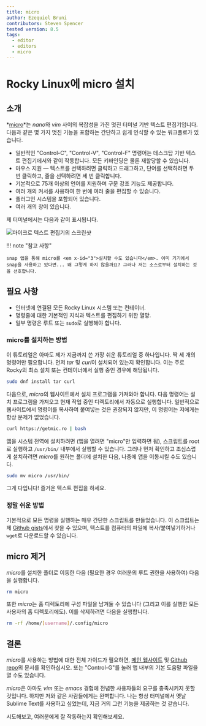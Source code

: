 ```yaml
---
title: micro
author: Ezequiel Bruni
contributors: Steven Spencer
tested version: 8.5
tags:
  - editor
  - editors
  - micro
---
```


# Rocky Linux에 micro 설치

## 소개

*[micro](https://micro-editor.github.io)*는 *nano*와 *vim* 사이의 복잡성을 가진 멋진 터미널 기반 텍스트 편집기입니다. 다음과 같은 몇 가지 멋진 기능을 포함하는 간단하고 쉽게 인식할 수 있는 워크플로가 있습니다.

* 일반적인 "Control-C", "Control-V", "Control-F" 명령어는 데스크탑 기반 텍스트 편집기에서와 같이 작동합니다. 모든 키바인딩은 물론 재할당할 수 있습니다.
* 마우스 지원 — 텍스트를 선택하려면 클릭하고 드래그하고, 단어를 선택하려면 두 번 클릭하고, 줄을 선택하려면 세 번 클릭합니다.
* 기본적으로 75개 이상의 언어를 지원하며 구문 강조 기능도 제공합니다.
* 여러 개의 커서를 사용하여 한 번에 여러 줄을 편집할 수 있습니다.
* 플러그인 시스템을 포함되어 있습니다.
* 여러 개의 창이 있습니다.

제 터미널에서는 다음과 같이 표시됩니다.

![마이크로 텍스트 편집기의 스크린샷](images/micro-text-editor.png)

!!! note "참고 사항"

    snap 앱을 통해 micro를 <em x-id="3">설치할 수도 있습니다</em>. 이미 기기에서 snap을 사용하고 있다면... 왜 그렇게 하지 않을까요? 그러나 저는 소스로부터 설치하는 것을 선호합니다.

## 필요 사항

* 인터넷에 연결된 모든 Rocky Linux 시스템 또는 컨테이너.
* 명령줄에 대한 기본적인 지식과 텍스트를 편집하기 위한 열망.
* 일부 명령은 루트 또는 `sudo`로 실행해야 합니다.

### micro를 설치하는 방법

이 튜토리얼은 아마도 제가 지금까지 쓴 가장 쉬운 튜토리얼 중 하나입니다. 딱 세 개의 명령어만 필요합니다. 먼저 *tar* 및 *curl*이 설치되어 있는지 확인합니다. 이는 주로 Rocky의 최소 설치 또는 컨테이너에서 실행 중인 경우에 해당됩니다.

```bash
sudo dnf install tar curl
```

다음으로, *micro*의 웹사이트에서 설치 프로그램을 가져와야 합니다. 다음 명령어는 설치 프로그램을 가져오고 현재 작업 중인 디렉토리에서 자동으로 실행합니다. 일반적으로 웹사이트에서 명령어를 복사하여 붙여넣는 것은 권장되지 않지만, 이 명령어는 저에게는 항상 문제가 없었습니다.

```bash
curl https://getmic.ro | bash
```

앱을 시스템 전역에 설치하려면 (앱을 열려면 "micro"만 입력하면 됨), 스크립트를 root로 실행하고 `/usr/bin/` 내부에서 실행할 수 있습니다. 그러나 먼저 확인하고 조심스럽게 설치하려면 *micro*를 원하는 폴더에 설치한 다음, 나중에 앱을 이동시킬 수도 있습니다.

```bash
sudo mv micro /usr/bin/
```

그게 다입니다! 즐거운 텍스트 편집을 하세요.

### 정말 쉬운 방법

기본적으로 모든 명령을 실행하는 매우 간단한 스크립트를 만들었습니다. 이 스크립트는 제 [Github gists](https://gist.github.com/EzequielBruni/0e29f2c0a63500baf6fe9e8c51c7b02f)에서 찾을 수 있으며, 텍스트를 컴퓨터의 파일에 복사/붙여넣기하거나 `wget`로 다운로드할 수 있습니다.

## micro 제거

*micro*를 설치한 폴더로 이동한 다음 (필요한 경우 여러분의 루트 권한을 사용하여) 다음을 실행합니다.

```bash
rm micro
```

또한 *micro*는 홈 디렉토리에 구성 파일을 남겨둘 수 있습니다 (그리고 이를 실행한 모든 사용자의 홈 디렉토리에도). 이를 삭제하려면 다음을 실행합니다.

```bash
rm -rf /home/[username]/.config/micro
```

## 결론

*micro*를 사용하는 방법에 대한 전체 가이드가 필요하면, [메인 웹사이트](https://micro-editor.github.io) 및 [Github repo](https://github.com/zyedidia/micro/tree/master/runtime/help)의 문서를 확인하십시오. 또는 "Control-G"를 눌러 앱 내부의 기본 도움말 파일을 열 수도 있습니다.

*micro*은 아마도 *vim* 또는 *emacs* 경험에 전념한 사용자들의 요구를 충족시키지 못할 것입니다. 하지만 저와 같은 사람들에게는 완벽합니다. 나는 항상 터미널에서 옛날 Sublime Text를 사용하고 싶었는데, 지금 거의 그런 기능을 제공하는 것 같습니다.

시도해보고, 여러분에게 잘 작동하는지 확인해보세요.
